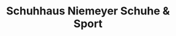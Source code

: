 ---
title: "Schuhhaus Niemeyer Schuhe & Sport"
url: /uchte/schuhhaus-niemeyer-schuhe-und-sport/
shop: Schuhe
---